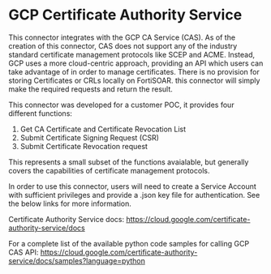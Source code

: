 # GCP Certificate Authority Service

This connector integrates with the GCP CA Service (CAS).  As of the creation of this connector, CAS does not support any of the industry standard certificate management protocols like SCEP and ACME.  Instead, GCP uses a more cloud-centric approach, providing an API which users can take advantage of in order to manage certificates.  There is no provision for storing Certificates or CRLs locally on FortiSOAR.  this connector will simply make the required requests and return the result.   

This connector was developed for a customer POC, it provides four different functions:

1. Get CA Certificate and Certificate Revocation List
1. Submit Certificate Signing Request (CSR)
1. Submit Certificate Revocation request

This represents a small subset of the functions avaialable, but generally covers the capabilities of certificate management protocols. 

In order to use this connector, users will need to create a Service Account with sufficient privileges and provide a .json key file for authentication.  See the below links for more information.

Certificate Authority Service docs:
https://cloud.google.com/certificate-authority-service/docs

For a complete list of the available python code samples for calling GCP CAS API:
https://cloud.google.com/certificate-authority-service/docs/samples?language=python

